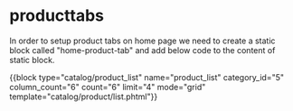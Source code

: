# producttabs

In order to setup product tabs on home page we need to create a static block called "home-product-tab" and add below code to the content of static block.

{{block type="catalog/product_list" name="product_list" category_id="5" column_count="6" count="6" limit="4" mode="grid" template="catalog/product/list.phtml"}}
